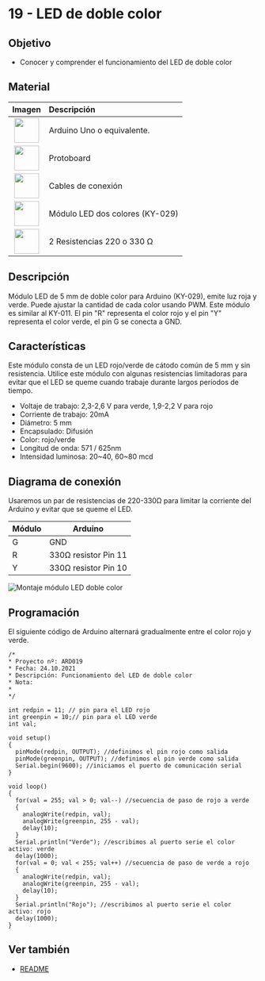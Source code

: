 # 19 - LED de doble color

## Objetivo

- Conocer y comprender el funcionamiento del LED de doble color

## Material

|                                  Imagen                                  | Descripción                    |
| :----------------------------------------------------------------------: | :---------------------------- |
|    <img src="./../imatges/mat/mat_unor3.png" width="50" height="50">     | Arduino Uno o equivalente.     |
|  <img src="./../imatges/mat/mat_protoboard.png" width="50" height="50">  | Protoboard                    |
|    <img src="./../imatges/mat/mat_cables.png" width="50" height="50">    | Cables de conexión            |
|    <img src="./../imatges/mat/mat_KY-029.png" width="50" height="50">    | Módulo LED dos colores (KY-029) |
| <img src="./../imatges/mat/mat_resistencia.jpeg" width="50" height="50"> | 2 Resistencias 220 o 330 Ω    |

## Descripción

Módulo LED de 5 mm de doble color para Arduino (KY-029), emite luz roja
y verde. Puede ajustar la cantidad de cada color usando PWM. Este módulo
es similar al KY-011. El pin "R" representa el color rojo y el pin
"Y" representa el color verde, el pin G se conecta a GND.

## Características

Este módulo consta de un LED rojo/verde de cátodo común de 5 mm y sin
resistencia. Utilice este módulo con algunas resistencias limitadoras
para evitar que el LED se queme cuando trabaje durante largos períodos de
tiempo.

- Voltaje de trabajo: 2,3-2,6 V para verde, 1,9-2,2 V para rojo
- Corriente de trabajo: 20mA
- Diámetro: 5 mm
- Encapsulado: Difusión
- Color: rojo/verde
- Longitud de onda: 571 / 625nm
- Intensidad luminosa: 20~40, 60~80 mcd

## Diagrama de conexión

Usaremos un par de resistencias de 220-330Ω para limitar la corriente
del Arduino y evitar que se queme el LED.

| Módulo | Arduino              |
| ----- | -------------------- |
| G     | GND                  |
| R     | 330Ω resistor Pin 11 |
| Y     | 330Ω resistor Pin 10 |

![Montaje módulo LED doble color](../imatges/ard/ard_19_01.png)

## Programación

El siguiente código de Arduino alternará gradualmente entre el color rojo y
verde.

```Arduino
/*
* Proyecto nº: ARD019
* Fecha: 24.10.2021
* Descripción: Funcionamiento del LED de doble color
* Nota:
*
*/

int redpin = 11; // pin para el LED rojo
int greenpin = 10;// pin para el LED verde
int val;

void setup()
{
  pinMode(redpin, OUTPUT); //definimos el pin rojo como salida
  pinMode(greenpin, OUTPUT); //definimos el pin verde como salida
  Serial.begin(9600); //iniciamos el puerto de comunicación serial
}

void loop()
{
  for(val = 255; val > 0; val--) //secuencia de paso de rojo a verde
  {
    analogWrite(redpin, val);
    analogWrite(greenpin, 255 - val);
    delay(10);
  }
  Serial.println("Verde"); //escribimos al puerto serie el color activo: verde
  delay(1000);
  for(val = 0; val < 255; val++) //secuencia de paso de verde a rojo
  {
    analogWrite(redpin, val);
    analogWrite(greenpin, 255 - val);
    delay(10);
  }
  Serial.println("Rojo"); //escribimos al puerto serie el color activo: rojo
  delay(1000);
}
```

## Ver también

- [README](../README.md)
